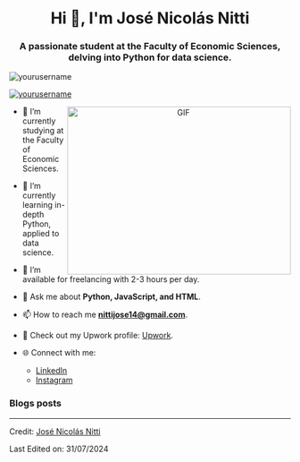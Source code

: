 <h1 align="center">Hi 👋, I'm José Nicolás Nitti</h1>
<h3 align="center">A passionate student at the Faculty of Economic Sciences, delving into Python for data science.</h3>

<p align="left"> <img src="https://komarev.com/ghpvc/?username=yourusername&label=Profile%20views&color=0e75b6&style=flat" alt="yourusername" /> </p>

<p align="left"> <a href="https://twitter.com/yourusername" target="blank"><img src="https://img.shields.io/twitter/follow/yourusername?logo=twitter&style=for-the-badge" alt="yourusername" /></a> </p>

<a target="_blank" align="center">
  <img align="right" top="500" height="300" width="400" alt="GIF" src="https://media.giphy.com/media/SWoSkN6DxTszqIKEqv/giphy.gif">
</a>

- 🔭 I’m currently studying at the Faculty of Economic Sciences.

- 🌱 I’m currently learning in-depth Python, applied to data science.

- 🤝 I’m available for freelancing with 2-3 hours per day.

- 💬 Ask me about **Python, JavaScript, and HTML**.

- 📫 How to reach me **nittijose14@gmail.com**.

- 📄 Check out my Upwork profile: [Upwork](https://www.upwork.com/nx/find-work/best-matches).

- 🌐 Connect with me:
  - [LinkedIn](https://www.linkedin.com/in/josenicolasnitti)
  - [Instagram](https://www.instagram.com/nitti____/)

### Blogs posts

<!-- BLOG-POST-LIST:START -->
<!-- BLOG-POST-LIST:END -->

---

Credit: [José Nicolás Nitti](https://github.com/yourusername)

Last Edited on: 31/07/2024
